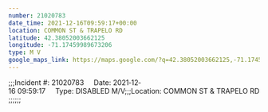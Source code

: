 ```yaml
---
number: 21020783
date_time: 2021-12-16T09:59:17+00:00
location: COMMON ST & TRAPELO RD
latitude: 42.38052003662125
longitude: -71.17459989673206
type: M V
google_maps_link: https://maps.google.com/?q=42.38052003662125,-71.17459989673206
---
```


;;;Incident #: 21020783     Date: 2021‐12‐16 09:59:17     Type: DISABLED M/V;;;Location: COMMON ST & TRAPELO RD;;;;;;
